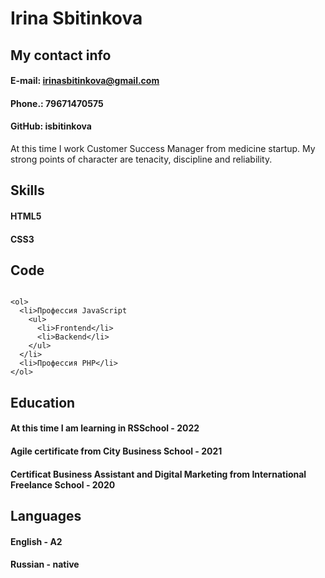 # Irina Sbitinkova

## My contact info

#### E-mail: irinasbitinkova@gmail.com
#### Phone.: 79671470575
#### GitHub: isbitinkova

At this time I work Customer Success Manager from medicine startup. My strong points of character are tenacity, discipline and reliability. 

## Skills

#### HTML5
#### CSS3

## Code
<pre><code>
<<span>ol</span>>
  <<span>li</span>>Профессия JavaScript
    <<span>ul</span>>
      <<span>li<span/>>Frontend<<span>/li</span>>
      <<span>li</span>>Backend<<span>/li</span>>
    <<span>/ul</span>>
  <<span>/li</span>>
  <<span>li</span>>Профессия PHP<<span>/li</span>>
<<span>/ol</span>>
</pre></code>


## Education

#### At this time I am learning in RSSchool - 2022
#### Agile certificate from City Business School - 2021
#### Certificat Business Assistant and Digital Marketing from International Freelance School - 2020

## Languages

#### English - A2
#### Russian - native


